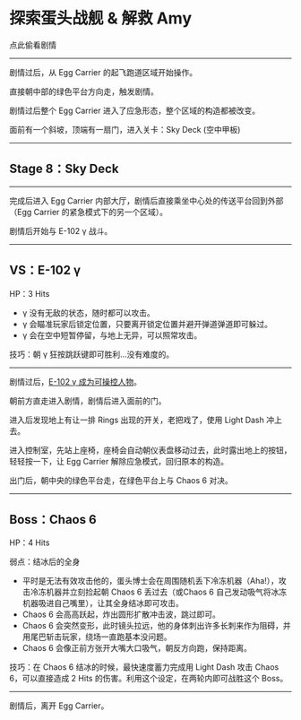 # 探索蛋头战舰 & 解救 Amy

点此偷看剧情

---

剧情过后，从 Egg Carrier 的起飞跑道区域开始操作。

直接朝中部的绿色平台方向走，触发剧情。

剧情过后整个 Egg Carrier 进入了应急形态，整个区域的构造都被改变。

面前有一个斜坡，顶端有一扇门，进入关卡：Sky Deck \(空中甲板\)

---

## Stage 8：Sky Deck

---

完成后进入 Egg Carrier 内部大厅，剧情后直接乘坐中心处的传送平台回到外部（Egg Carrier 的紧急模式下的另一个区域）。

剧情后开始与 E-102 γ 战斗。

---

## VS：E-102 γ

HP：3 Hits

* γ 没有无敌的状态，随时都可以攻击。
* γ 会瞄准玩家后锁定位置，只要离开锁定位置并避开弹道弹道即可躲过。
* γ 会在空中短暂停留，与地上无异，可以照常攻击。

技巧：朝 γ 狂按跳跃键即可胜利…没有难度的。

---

剧情过后，[E-102 γ 成为可操控人物](/adventure-ju-qing-liu-cheng/e-102-pian.md)。

朝前方直走进入剧情，剧情后进入面前的门。

进入后发现地上有让一排 Rings 出现的开关，老把戏了，使用 Light Dash 冲上去。

进入控制室，先站上座椅，座椅会自动朝仪表盘移动过去，此时露出地上的按钮，轻轻按一下，让 Egg Carrier 解除应急模式，回归原本的构造。

出门后，朝中央的绿色平台走，在绿色平台上与 Chaos 6 对决。

---

## Boss：Chaos 6

HP：4 Hits

弱点：结冰后的全身

* 平时是无法有效攻击他的，蛋头博士会在周围随机丢下冷冻机器（Aha!），攻击冷冻机器并立刻捡起朝 Chaos 6 丢过去（或Chaos 6 自己发动吸气将冰冻机器吸进自己嘴里），让其全身结冰即可攻击。
* Chaos 6 会高高跃起，炸出圆形扩散冲击波，跳过即可。
* Chaos 6 会突然变形，此时镜头拉远，他的身体刺出许多长刺来作为阻碍，并用尾巴斩击玩家，绕场一直跑基本没问题。
* Chaos 6 会像正前方张开大嘴大口吸气，朝反方向跑，保持距离。

技巧：在 Chaos 6 结冰的时候，最快速度蓄力完成用 Light Dash 攻击 Chaos 6，可以直接造成 2 Hits 的伤害。利用这个设定，在两轮内即可战胜这个 Boss。

---

剧情后，离开 Egg Carrier。

